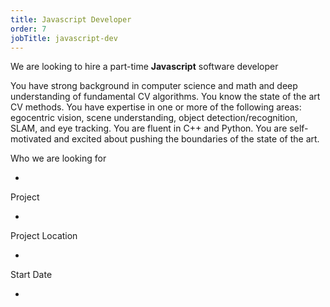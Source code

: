 ```yaml
---
title: Javascript Developer
order: 7
jobTitle: javascript-dev
---
```


We are looking to hire a part-time **Javascript** software developer

You have strong background in computer science and math and deep understanding of fundamental CV algorithms. You know the state of the art CV methods. You have expertise in one or more of the following areas: egocentric vision, scene understanding, object detection/recognition, SLAM, and eye tracking. You are fluent in C++ and Python. You are self-motivated and excited about pushing the boundaries of the state of the art.

Who we are looking for

  + 

Project

  + 

Project Location

  + 

Start Date

  + 